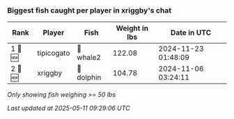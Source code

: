 ### Biggest fish caught per player in xriggby's chat
| Rank | Player | Fish | Weight in lbs | Date in UTC |
|------|--------|-----------|---------|-----|
| 1 🥇 🆕 | tipicogato | 🐋 whale2 | 122.08 | 2024-11-23 01:48:09 |
| 2 🥈 🆕 | xriggby | 🐬 dolphin | 104.78 | 2024-11-06 03:24:11 |

_Only showing fish weighing >= 50 lbs_

_Last updated at 2025-05-11 09:29:06 UTC_